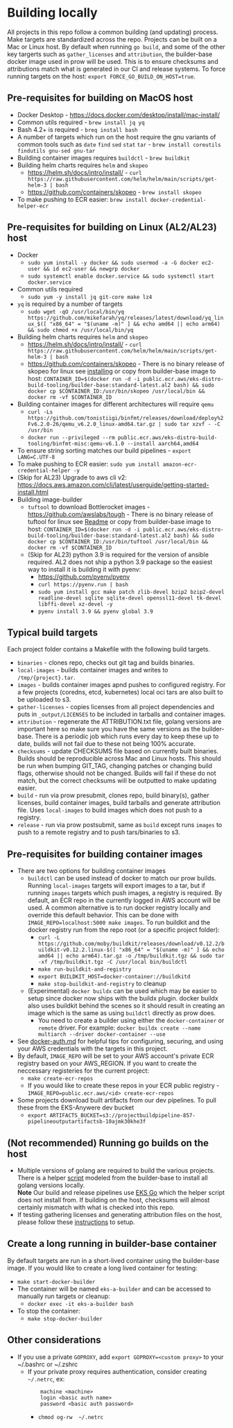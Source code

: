 # Building locally

All projects in this repo follow a common building (and updating) process.  Make targets are standardized across the repo.
Projects can be built on a Mac or Linux host. By default when running `go build`, and some of the other key targerts
such as `gather_licenses` and `attribution`, the builder-base docker image used in prow will be used.
This is to ensure checksums and attributions match what is generated in our CI and release systems.
To force running targets on the host: `export FORCE_GO_BUILD_ON_HOST=true`.


## Pre-requisites for building on MacOS host
* Docker Desktop - https://docs.docker.com/desktop/install/mac-install/
* Common utils required - `brew install jq yq`
* Bash 4.2+ is required - `breq install bash`
* A number of targets which run on the host require the gnu variants of common tools
	such as `date` `find` `sed` `stat` `tar` - `brew install coreutils findutils gnu-sed gnu-tar`
* Building container images requires `buildctl` - `brew buildkit`
* Building helm charts requires `helm` and `skopeo`
	* https://helm.sh/docs/intro/install/ - `curl https://raw.githubusercontent.com/helm/helm/main/scripts/get-helm-3 | bash`
	* https://github.com/containers/skopeo - `brew install skopeo`
* To make pushing to ECR easier: `brew install docker-credential-helper-ecr`

## Pre-requisites for building on Linux (AL2/AL23) host
* Docker
	* `sudo yum install -y docker && sudo usermod -a -G docker ec2-user && id ec2-user && newgrp docker`
	* `sudo systemctl enable docker.service && sudo systemctl start docker.service`
* Common utils required 
	* `sudo yum -y install jq git-core make lz4`
* `yq` is required by a number of targets
	* `sudo wget -qO /usr/local/bin/yq https://github.com/mikefarah/yq/releases/latest/download/yq_linux_$([ "x86_64" = "$(uname -m)" ] && echo amd64 || echo arm64) && sudo chmod +x /usr/local/bin/yq`
* Building helm charts requires `helm` and `skopeo`
	* https://helm.sh/docs/intro/install/ - `curl https://raw.githubusercontent.com/helm/helm/main/scripts/get-helm-3 | bash`
	* https://github.com/containers/skopeo - There is no binary release of skopeo for linux see [installing](https://github.com/containers/skopeo/blob/main/install.md) or
		copy from builder-base image to host: `CONTAINER_ID=$(docker run -d -i public.ecr.aws/eks-distro-build-tooling/builder-base:standard-latest.al2 bash) && sudo docker cp $CONTAINER_ID:/usr/bin/skopeo /usr/local/bin && docker rm -vf $CONTAINER_ID`
* Building container images for different architectures will require `qemu`
	* `curl -Ls https://github.com/tonistiigi/binfmt/releases/download/deploy%2Fv6.2.0-26/qemu_v6.2.0_linux-amd64.tar.gz | sudo tar xzvf - -C /usr/bin`
	* `docker run --privileged --rm public.ecr.aws/eks-distro-build-tooling/binfmt-misc:qemu-v6.1.0 --install aarch64,amd64`
* To ensure string sorting matches our build pipelines - `export LANG=C.UTF-8`
* To make pushing to ECR easier: `sudo yum install amazon-ecr-credential-helper -y`
* (Skip for AL23) Upgrade to aws cli v2: https://docs.aws.amazon.com/cli/latest/userguide/getting-started-install.html
* Building image-builder
	* `tuftool` to download Bottlerocket images - https://github.com/awslabs/tough - There is no binary release of tuftool for linux see [Readme](https://github.com/awslabs/tough/blob/develop/tuftool/README.md) or
		copy from builder-base image to host: `CONTAINER_ID=$(docker run -d -i public.ecr.aws/eks-distro-build-tooling/builder-base:standard-latest.al2 bash) && sudo docker cp $CONTAINER_ID:/usr/bin/tuftool /usr/local/bin && docker rm -vf $CONTAINER_ID`
	* (Skip for AL23) python 3.9 is required for the version of ansible required. AL2 does not ship a python 3.9 package so the easiest way to install it is building it with pyenv:
		* https://github.com/pyenv/pyenv
		* `curl https://pyenv.run | bash`
		* `sudo yum install gcc make patch zlib-devel bzip2 bzip2-devel readline-devel sqlite sqlite-devel openssl11-devel tk-devel libffi-devel xz-devel -y`
		* `pyenv install 3.9 && pyenv global 3.9`


## Typical build targets

Each project folder contains a Makefile with the following build targets.

* `binaries` - clones repo, checks out git tag and builds binaries.
* `local-images` - builds container images and writes to `/tmp/{project}.tar`.
* `images` - builds container images apnd pushes to configured registry. For a few projects (coredns, etcd, kubernetes) local oci tars are also built
	to be uploaded to s3.
* `gather-licenses` - copies licenses from all project dependencies and puts in `_output/LICENSES` to be included in tarballs and container images.
* `attribution` - regenerate the ATTRIBUTION.txt file, golang versions are important here so make sure you have the same versions as the builder-base.
	There is a periodic job which runs every day to keep these up to date, builds will not fail due to these not being 100% accurate.
* `checksums` - update CHECKSUMS file based on currently built binaries.  Builds should be reproducible across Mac and Linux hosts.
	This should be run when bumping GIT_TAG, changing patches or changing build flags, otherwise should not be changed. 
	Builds will fail if these do not match, but the correct checksums will be outputted to make updating easier.
* `build` - run via prow presubmit, clones repo, build binary(s), gather licenses, build container images, build tarballs and generate attribution file.
	Uses `local-images` to build images which does not push to a registry.
* `release` - run via prow postsubmit, same as `build` except runs `images` to push to a remote registry and to push tars/binaries
	to s3.


## Pre-requisites for building container images

* There are two options for building container images
	* `buildctl` can be used instead of docker to match our prow builds.  Running `local-images` targets 
	will export images to a tar, but if running `images` targets which push images, a registry is required.  By default,
	an ECR repo in the currently logged in AWS account will be used.  A common alternative is to run docker registry locally and override
	this default behavior. This can be done with `IMAGE_REPO=localhost:5000 make images`. To run buildkit and the docker registry run from the repo root (or a specific project folder):
		* `curl -L https://github.com/moby/buildkit/releases/download/v0.12.2/buildkit-v0.12.2.linux-$([ "x86_64" = "$(uname -m)" ] && echo amd64 || echo arm64).tar.gz -o /tmp/buildkit.tgz && sudo tar -xf /tmp/buildkit.tgz -C /usr/local bin/buildctl`
		* `make run-buildkit-and-registry`
		* `export BUILDKIT_HOST=docker-container://buildkitd`
		* `make stop-buildkit-and-registry` to cleanup
	* (Experimental) `docker buildx` can be used which may be easier to setup since docker now ships with the buildx plugin.
	docker buildx also uses buildkit behind the scenes so it should result in creating an image which is the same as using `buildctl` directly as prow does.
		* You need to create a builder using either the `docker-container` or `remote` driver. For example: `docker buildx create --name multiarch --driver docker-container --use`
* See [docker-auth.md](./docker-auth.md) for helpful tips for configuring, securing, and using your AWS credentials with the targets in this project.
* By default, `IMAGE_REPO` will be set to your AWS account's private ECR registry based on your AWS_REGION. If you want to create the neccessary registeries
for the current project:
	* `make create-ecr-repos`
	* If you would like to create these repos in your ECR public registry - `IMAGE_REPO=public.ecr.aws/<id> create-ecr-repos`
* Some projects download built artifacts from our dev pipelines. To pull these from the EKS-Anywere dev bucket
	* `export ARTIFACTS_BUCKET=s3://projectbuildpipeline-857-pipelineoutputartifactsb-10ajmk30khe3f`

## (Not recommended) Running go builds on the host

* Multiple versions of golang are required to build the various projects.  There is a helper 
[script](../../build/lib/install_go_versions.sh) modeled from the builder-base to install all golang versions locally.  
**Note** Our build and release pipelines use [EKS Go](https://github.com/aws/eks-distro-build-tooling/blob/main/projects/golang/go/README.md) which
the helper script does not install from. If building on the host, checksums will almost certainly mismatch with what is checked into this repo.
* If testing gathering licenses and generating attribution files on the host, please follow these [instructions](attribution-files.md) to setup.


## Create a long running in builder-base container

By default targets are run in a short-lived container using the builder-base image. If you would like to create a long lived container for testing:

* `make start-docker-builder`
* The container will be named `eks-a-builder` and can be accessed to manually run targets or cleanup:
	* `docker exec -it eks-a-builder bash`
* To stop the container:
	* `make stop-docker-builder`

## Other considerations

* If you use a private `GOPROXY`, add `export GOPROXY=<custom proxy>` to your ~/.bashrc or ~/.zshrc
	* If your private proxy requires authentication, consider creating `~/.netrc`, ex:
		``` 
			machine <machine>
			login <basic auth name>
			password <basic auth password>
		```
		* `chmod og-rw  ~/.netrc`
